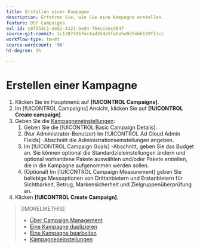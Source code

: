 ```yaml
---
title: Erstellen einer Kampagne
description: Erfahren Sie, wie Sie eine Kampagne erstellen.
feature: DSP Campaigns
exl-id: c8f553c1-de52-4121-bed4-7b4ce2ecd847
source-git-commit: 1c13874967ec4ad264e5fa6a5e0dfeb6120f53cc
workflow-type: tm+mt
source-wordcount: '96'
ht-degree: 1%

---
```


# Erstellen einer Kampagne

1. Klicken Sie im Hauptmenü auf **[!UICONTROL Campaigns]**.
1. Im [!UICONTROL Campaigns] Ansicht, klicken Sie auf **[!UICONTROL Create campaign]**.
1. Geben Sie die [Kampagneneinstellungen](campaign-settings.md):
   1. Geben Sie die [!UICONTROL Basic Campaign Details].
   1. (Nur Administrator-Benutzer) Im [!UICONTROL Ad Cloud Admin Fields] -Abschnitt die Administrationseinstellungen angeben.
   1. Im [!UICONTROL Campaign Goals] -Abschnitt, geben Sie das Budget an. Sie können optional die Standardzieleinstellungen ändern und optional vorhandene Pakete auswählen und/oder Pakete erstellen, die in die Kampagne aufgenommen werden sollen.
   1. (Optional) Im [!UICONTROL Campaign Measurement] geben Sie beliebige Messoptionen von Drittanbietern und Erstanbietern für Sichtbarkeit, Betrug, Markensicherheit und Zielgruppenüberprüfung an.
1. Klicken **[!UICONTROL Create Campaign]**.

>[!MORELIKETHIS]
>
>* [Über Campaign Management](campaign-about.md)
>* [Eine Kampagne duplizieren](campaign-duplicate.md)
>* [Eine Kampagne bearbeiten](campaign-edit.md)
>* [Kampagneneinstellungen](campaign-settings.md)

